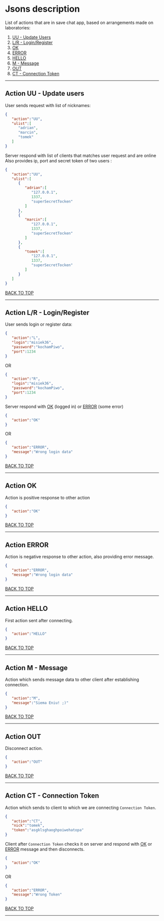 # Jsons description
List of actions that are in save chat app, based on arrangements made on laboratories:

1. [UU - Update Users](#markdown-header-action-uu-update-users)
2. [L/R - Login/Register](#markdown-header-action-lr-loginregister)
3. [OK](#markdown-header-action-ok)
4. [ERROR](#markdown-header-action-error)
5. [HELLO](#markdown-header-action-hello)
5. [M - Message](#markdown-header-action-m-message)
6. [OUT](#markdown-header-action-out)
7. [CT - Connection Token](#markdown-header-action-ct-connection-token)

---

## Action UU - Update users
User sends request with list of nicknames:

```json
{
   "action":"UU",
   "ulist":[
      "adrian",
      "marcin",
      "tomek"
   ]
}
```
Server respond with list of clients that matches user request and are online  
Also provides ip, port and secret token of two users :
```json
{
   "action":"UU",
   "ulist":[
      {
         "adrian":[
            "127.0.0.1",
            1337,
            "superSecretTocken"
         ]
      },
      {
         "marcin":[
            "127.0.0.1",
            1337,
            "superSecretTocken"
         ]
      },
      {
         "tomek":[
            "127.0.0.1",
            1337,
            "superSecretTocken"
         ]
      }
   ]
}
```
[BACK TO TOP](#markdown-header-jsons-description)

---

## Action L/R - Login/Register
User sends login or register data:

```json
{
   "action":"L",
   "login":"misiek36",
   "password":"kochamPiwo",
   "port":1234
}
```
OR
```json
{
   "action":"R",
   "login":"misiek36",
   "password":"kochamPiwo",
   "port":1234
}
```
Server respond with [OK](#markdown-header-action-ok) (logged in) or [ERROR](#markdown-header-action-error) (some error)
```json
{
   "action":"OK"
}
```
OR
```json
{
   "action":"ERROR",
   "message":"Wrong login data"
}
```
[BACK TO TOP](#markdown-header-jsons-description)

---


## Action OK
Action is positive response to other action

```json
{
   "action":"OK"
}
```

[BACK TO TOP](#markdown-header-jsons-description)

---

## Action ERROR
Action is negative response to other action, also providing error message.

```json
{
   "action":"ERROR",
   "message":"Wrong login data"
}
```

[BACK TO TOP](#markdown-header-jsons-description)

---

## Action HELLO
First action sent after connecting.

```json
{
   "action":"HELLO"
}
```

[BACK TO TOP](#markdown-header-jsons-description)

---

## Action M - Message
Action which sends message data to other client after establishing connection.

```json
{
   "action":"M",
   "message":"Siema Eniu! ;)"
}
```

[BACK TO TOP](#markdown-header-jsons-description)

---

## Action OUT
Disconnect action.

```json
{
   "action":"OUT"
}
```

[BACK TO TOP](#markdown-header-jsons-description)

---

## Action CT - Connection Token
Action which sends to client to which we are connecting `Connection Token`.

```json
{
   "action":"CT",
   "nick":"tomek",
   "token":"asgklsghaoghpoiwehatopa"
}
```

Client after `Connection Token` checks it on server and respond with [OK](#markdown-header-action-ok) or [ERROR](#markdown-header-action-error) message and
then disconnects.
```json
{
   "action":"OK"
}
```
OR
```json
{
   "action":"ERROR",
   "message":"Wrong Token"
}
```

[BACK TO TOP](#markdown-header-jsons-description)

---
